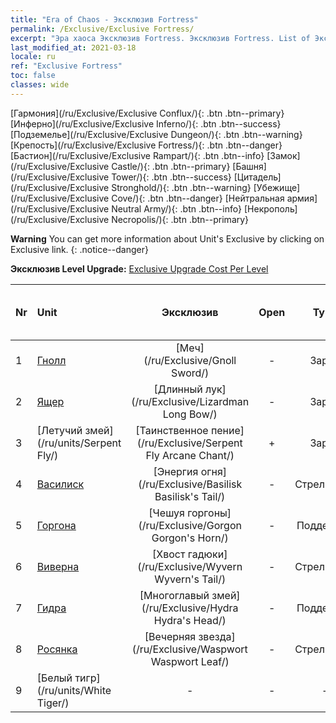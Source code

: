 ```yaml
---
title: "Era of Chaos - Эксклюзив Fortress"
permalink: /Exclusive/Exclusive Fortress/
excerpt: "Эра хаоса Эксклюзив Fortress. Эксклюзив Fortress. List of Эксклюзив Fortress in Era of Chaos"
last_modified_at: 2021-03-18
locale: ru
ref: "Exclusive Fortress"
toc: false
classes: wide
---
```

 [Гармония](/ru/Exclusive/Exclusive Conflux/){: .btn .btn--primary} [Инферно](/ru/Exclusive/Exclusive Inferno/){: .btn .btn--success} [Подземелье](/ru/Exclusive/Exclusive Dungeon/){: .btn .btn--warning} [Крепость](/ru/Exclusive/Exclusive Fortress/){: .btn .btn--danger} [Бастион](/ru/Exclusive/Exclusive Rampart/){: .btn .btn--info} [Замок](/ru/Exclusive/Exclusive Castle/){: .btn .btn--primary} [Башня](/ru/Exclusive/Exclusive Tower/){: .btn .btn--success} [Цитадель](/ru/Exclusive/Exclusive Stronghold/){: .btn .btn--warning} [Убежище](/ru/Exclusive/Exclusive Cove/){: .btn .btn--danger} [Нейтральная армия](/ru/Exclusive/Exclusive Neutral Army/){: .btn .btn--info} [Некрополь](/ru/Exclusive/Exclusive Necropolis/){: .btn .btn--primary} 

**Warning** You can get more information about Unit's Exclusive by clicking on Exclusive link. 
{: .notice--danger}

 **Эксклюзив Level Upgrade:** [Exclusive Upgrade Cost Per Level](/Exclusive/ExclusiveUpgradeCostPerLevel/)

  | Nr |         Unit        | Эксклюзив | Open  |    Type   |  Item to Rank UP      |  Skin   |
  |:---|:--------------------|:-------------:|:-----:|:---------:|:---------------------:|:-------:|
  | 1  | [Гнолл](/ru/units/Gnoll/) | [Меч](/ru/Exclusive/Gnoll Sword/) | - | Заряд | - | - |
  | 2  | [Ящер](/ru/units/Lizardman/) | [Длинный лук](/ru/Exclusive/Lizardman Long Bow/) | - | Заряд | - | - |
  | 3  | [Летучий змей](/ru/units/Serpent Fly/) | [Таинственное пение](/ru/Exclusive/Serpent Fly Arcane Chant/) | + | Заряд | - | - |
  | 4  | [Василиск](/ru/units/Basilisk/) | [Энергия огня](/ru/Exclusive/Basilisk Basilisk's Tail/) | - | Стрелковый | - | - |
  | 5  | [Горгона](/ru/units/Gorgon/) | [Чешуя горгоны](/ru/Exclusive/Gorgon Gorgon's Horn/) | - | Поддержка | - | - |
  | 6  | [Виверна](/ru/units/Wyvern/) | [Хвост гадюки](/ru/Exclusive/Wyvern Wyvern's Tail/) | - | Стрелковый | - | - |
  | 7  | [Гидра](/ru/units/Hydra/) | [Многоглавый змей](/ru/Exclusive/Hydra Hydra's Head/) | - | Поддержка | - | - |
  | 8  | [Росянка](/ru/units/Waspwort/) | [Вечерняя звезда](/ru/Exclusive/Waspwort Waspwort Leaf/) | - | Стрелковый | - | - |
  | 9  | [Белый тигр](/ru/units/White Tiger/) | - | - | - | none | none |
